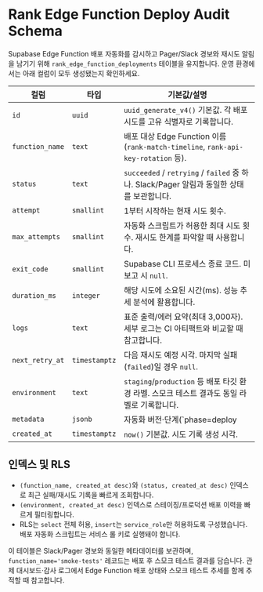 # Rank Edge Function Deploy Audit Schema

Supabase Edge Function 배포 자동화를 감시하고 Pager/Slack 경보와 재시도 알림을 남기기 위해 `rank_edge_function_deployments` 테이블을 유지합니다. 운영 환경에서는 아래 컬럼이 모두 생성됐는지 확인하세요.

| 컬럼 | 타입 | 기본값/설명 |
| --- | --- | --- |
| `id` | `uuid` | `uuid_generate_v4()` 기본값. 각 배포 시도를 고유 식별자로 기록합니다. |
| `function_name` | `text` | 배포 대상 Edge Function 이름 (`rank-match-timeline`, `rank-api-key-rotation` 등). |
| `status` | `text` | `succeeded` / `retrying` / `failed` 중 하나. Slack/Pager 알림과 동일한 상태를 보관합니다. |
| `attempt` | `smallint` | 1부터 시작하는 현재 시도 횟수. |
| `max_attempts` | `smallint` | 자동화 스크립트가 허용한 최대 시도 횟수. 재시도 한계를 파악할 때 사용합니다. |
| `exit_code` | `smallint` | Supabase CLI 프로세스 종료 코드. 미보고 시 `null`. |
| `duration_ms` | `integer` | 해당 시도에 소요된 시간(ms). 성능 추세 분석에 활용합니다. |
| `logs` | `text` | 표준 출력/에러 요약(최대 3,000자). 세부 로그는 CI 아티팩트와 비교할 때 참고합니다. |
| `next_retry_at` | `timestamptz` | 다음 재시도 예정 시각. 마지막 실패(`failed`)일 경우 `null`. |
| `environment` | `text` | `staging`/`production` 등 배포 타깃 환경 라벨. 스모크 테스트 결과도 동일 라벨로 기록합니다. |
| `metadata` | `jsonb` | 자동화 버전·단계(`phase=deploy|smoke`)·스모크 테스트 URL 목록 등을 JSON으로 남깁니다. |
| `created_at` | `timestamptz` | `now()` 기본값. 시도 기록 생성 시각. |

## 인덱스 및 RLS
- `(function_name, created_at desc)`와 `(status, created_at desc)` 인덱스로 최근 실패/재시도 기록을 빠르게 조회합니다.
- `(environment, created_at desc)` 인덱스로 스테이징/프로덕션 배포 이력을 빠르게 필터링합니다.
- RLS는 `select` 전체 허용, `insert`는 `service_role`만 허용하도록 구성했습니다. 배포 자동화 스크립트는 서비스 롤 키로 실행돼야 합니다.

이 테이블은 Slack/Pager 경보와 동일한 메타데이터를 보관하며, `function_name='smoke-tests'` 레코드는 배포 후 스모크 테스트 결과를 담습니다. 관제 대시보드·감사 로그에서 Edge Function 배포 상태와 스모크 테스트 추세를 함께 추적할 때 참고합니다.
